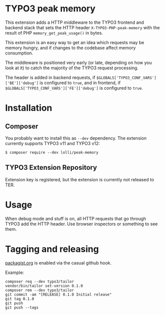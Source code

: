 TYPO3 peak memory
=================

This extension adds a HTTP middleware to the TYPO3 frontend and
backend stack that sets the HTTP header `X-TYPO3-PHP-peak-memory`
with the result of PHP `memory_get_peak_usage()` in bytes.

This extension is an easy way to get an idea which requests may
be memory hungry, and if changes to the codebase
affect memory consumption.

The middleware is positioned very early (or late, depending on how
you look at it) to catch the majority of the TYPO3 request processing.

The header is added in backend requests, if `$GLOBALS['TYPO3_CONF_VARS']['BE']['debug']` is
configured to `true`, and in frontend, if `$GLOBALS['TYPO3_CONF_VARS']['FE']['debug']` is
configured to `true`.


# Installation

## Composer

You probably want to install this as `--dev` dependency. The extension currently
supports TYPO3 v11 and TYPO3 v12:

```
$ composer require --dev lolli/peak-memory
```

## TYPO3 Extension Repository

Extension key is registered, but the extension is currently not released to TER.


# Usage

When debug mode and stuff is on, all HTTP requests that go through TYPO3
add the HTTP header. Use browser inspectors or something to see them.


# Tagging and releasing

[packagist.org](https://packagist.org/packages/lolli/peak-memory) is enabled via the casual github hook.

Example:

```
composer req --dev typo3/tailor
vendor/bin/tailor set-version 0.1.0
composer rem --dev typo3/tailor
git commit -am "[RELEASE] 0.1.0 Initial release"
git tag 0.1.0
git push
git push --tags
```
